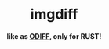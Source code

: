 <div align="center">
  <h1>imgdiff</h1>
  <h4>like as <a target="_blank" href="https://github.com/dmtrKovalenko/odiff">ODIFF</a>, only for RUST!</h4>
</div>
